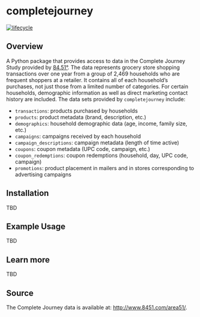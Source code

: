 # completejourney

[![lifecycle](https://img.shields.io/badge/lifecycle-maturing-brightgreen.svg)](https://www.tidyverse.org/lifecycle/#stable)

## Overview

A Python package that provides access to data in the Complete Journey
Study provided by [84.51°](http://www.8451.com). The data represents
grocery store shopping transactions over one year from a group of 2,469
households who are frequent shoppers at a retailer. It contains all of
each household’s purchases, not just those from a limited number of
categories. For certain households, demographic information as well as
direct marketing contact history are included. The data sets provided by
`completejourney` include:

  - `transactions`: products purchased by households
  - `products`: product metadata (brand, description, etc.)
  - `demographics`: household demographic data (age, income, family
    size, etc.)
  - `campaigns`: campaigns received by each household
  - `campaign_descriptions`: campaign metadata (length of time active)
  - `coupons`: coupon metadata (UPC code, campaign, etc.)
  - `coupon_redemptions`: coupon redemptions (household, day, UPC code,
    campaign)
  - `promotions`: product placement in mailers and in stores
    corresponding to advertising campaigns

## Installation

TBD

## Example Usage

TBD

## Learn more

TBD

## Source

The Complete Journey data is available at: http://www.8451.com/area51/.